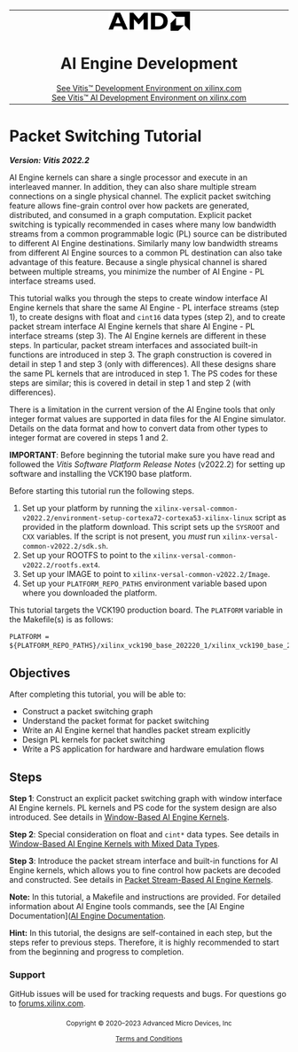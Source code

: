 ﻿<table class="sphinxhide" width="100%">
 <tr width="100%">
    <td align="center"><img src="https://raw.githubusercontent.com/Xilinx/Image-Collateral/main/xilinx-logo.png" width="30%"/><h1>AI Engine Development</h1>
    <a href="https://www.xilinx.com/products/design-tools/vitis.html">See Vitis™ Development Environment on xilinx.com</br></a>
    <a href="https://www.xilinx.com/products/design-tools/vitis/vitis-ai.html">See Vitis™ AI Development Environment on xilinx.com</a>
    </td>
 </tr>
</table>

# Packet Switching Tutorial

***Version: Vitis 2022.2***

AI Engine kernels can share a single processor and execute in an interleaved manner. In addition, they can also share multiple stream connections on a single physical channel. The explicit packet switching feature allows fine-grain control over how packets are generated, distributed, and consumed in a graph computation. Explicit packet switching is typically recommended in cases where many low bandwidth streams from a common programmable logic (PL) source can be distributed to different AI Engine destinations. Similarly many low bandwidth streams from different AI Engine sources to a common PL destination can also take advantage of this feature. Because a single physical channel is shared between multiple streams, you minimize the number of AI Engine - PL interface streams used.

This tutorial walks you through the steps to create window interface AI Engine kernels that share the same AI Engine - PL interface streams (step 1), to create designs with float and `cint16` data types (step 2), and to create packet stream interface AI Engine kernels that share AI Engine - PL interface streams (step 3). The AI Engine kernels are different in these steps. In particular, packet stream interfaces and associated built-in functions are introduced in step 3. The graph construction is covered in detail in step 1 and step 3 (only with differences). All these designs share the same PL kernels that are introduced in step 1. The PS codes for these steps are similar; this is covered in detail in step 1 and step 2 (with differences). 

There is a limitation in the current version of the AI Engine tools that only integer format values are supported in data files for the AI Engine simulator. Details on the data format and how to convert data from other types to integer format are covered in steps 1 and 2.

**IMPORTANT**: Before beginning the tutorial make sure you have read and followed the *Vitis Software Platform Release Notes* (v2022.2) for setting up software and installing the VCK190 base platform. 

Before starting this tutorial run the following steps.

1. Set up your platform by running the `xilinx-versal-common-v2022.2/environment-setup-cortexa72-cortexa53-xilinx-linux` script as provided in the platform download. This script sets up the `SYSROOT` and `CXX` variables. If the script is not present, you _must_ run `xilinx-versal-common-v2022.2/sdk.sh`.
2. Set up your ROOTFS to point to the `xilinx-versal-common-v2022.2/rootfs.ext4`. 
3. Set up your IMAGE to point to `xilinx-versal-common-v2022.2/Image`.
4. Set up your `PLATFORM_REPO_PATHS` environment variable based upon where you downloaded the platform.

This tutorial targets the VCK190 production board. The `PLATFORM` variable in the Makefile(s) is as follows: 

	PLATFORM = ${PLATFORM_REPO_PATHS}/xilinx_vck190_base_202220_1/xilinx_vck190_base_202220_1.xpfm


## Objectives
After completing this tutorial, you will be able to:

* Construct a packet switching graph
* Understand the packet format for packet switching
* Write an AI Engine kernel that handles packet stream explicitly
* Design PL kernels for packet switching
* Write a PS application for hardware and hardware emulation flows

## Steps
**Step 1**: Construct an explicit packet switching graph with window interface AI Engine kernels. PL kernels and PS code for the system design are also introduced. See details in [Window-Based AI Engine Kernels](./window_based_aie_kernel.md). 

**Step 2**: Special consideration on float and `cint*` data types. See details in [Window-Based AI Engine Kernels with Mixed Data Types](./window_based_mix_data_type.md).

**Step 3**: Introduce the packet stream interface and built-in functions for AI Engine kernels, which allows you to fine control how packets are decoded and constructed. See details in [Packet Stream-Based AI Engine Kernels](./pktstream_based_aie_kernel.md).

__Note:__ In this tutorial, a Makefile and instructions are provided. For detailed information about AI Engine tools commands, see the [AI Engine Documentation]([AI Engine Documentation](https://docs.xilinx.com/search/all?filters=Document_ID~%2522UG1076%2522_%2522UG1079%2522&content-lang=en-US).

__Hint:__ In this tutorial, the designs are self-contained in each step, but the steps refer to previous steps. Therefore, it is highly recommended to start from the beginning and progress to completion.


### Support

GitHub issues will be used for tracking requests and bugs. For questions go to [forums.xilinx.com](http://forums.xilinx.com/).


<p class="sphinxhide" align="center"><sub>Copyright © 2020–2023 Advanced Micro Devices, Inc</sub></p>

<p class="sphinxhide" align="center"><sup><a href="https://www.amd.com/en/corporate/copyright">Terms and Conditions</a></sup></p>
